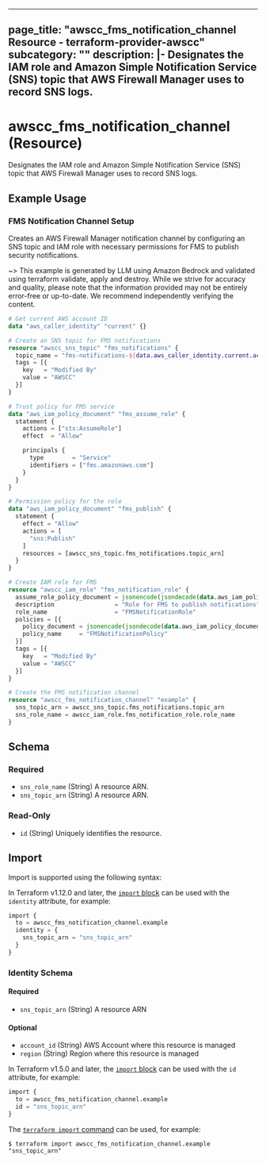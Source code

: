 
---
page_title: "awscc_fms_notification_channel Resource - terraform-provider-awscc"
subcategory: ""
description: |-
  Designates the IAM role and Amazon Simple Notification Service (SNS) topic that AWS Firewall Manager uses to record SNS logs.
---

# awscc_fms_notification_channel (Resource)

Designates the IAM role and Amazon Simple Notification Service (SNS) topic that AWS Firewall Manager uses to record SNS logs.

## Example Usage

### FMS Notification Channel Setup

Creates an AWS Firewall Manager notification channel by configuring an SNS topic and IAM role with necessary permissions for FMS to publish security notifications.

~> This example is generated by LLM using Amazon Bedrock and validated using terraform validate, apply and destroy. While we strive for accuracy and quality, please note that the information provided may not be entirely error-free or up-to-date. We recommend independently verifying the content.

```terraform
# Get current AWS account ID
data "aws_caller_identity" "current" {}

# Create an SNS topic for FMS notifications
resource "awscc_sns_topic" "fms_notifications" {
  topic_name = "fms-notifications-${data.aws_caller_identity.current.account_id}"
  tags = [{
    key   = "Modified By"
    value = "AWSCC"
  }]
}

# Trust policy for FMS service
data "aws_iam_policy_document" "fms_assume_role" {
  statement {
    actions = ["sts:AssumeRole"]
    effect  = "Allow"

    principals {
      type        = "Service"
      identifiers = ["fms.amazonaws.com"]
    }
  }
}

# Permission policy for the role
data "aws_iam_policy_document" "fms_publish" {
  statement {
    effect = "Allow"
    actions = [
      "sns:Publish"
    ]
    resources = [awscc_sns_topic.fms_notifications.topic_arn]
  }
}

# Create IAM role for FMS
resource "awscc_iam_role" "fms_notification_role" {
  assume_role_policy_document = jsonencode(jsondecode(data.aws_iam_policy_document.fms_assume_role.json))
  description                 = "Role for FMS to publish notifications"
  role_name                   = "FMSNotificationRole"
  policies = [{
    policy_document = jsonencode(jsondecode(data.aws_iam_policy_document.fms_publish.json))
    policy_name     = "FMSNotificationPolicy"
  }]
  tags = [{
    key   = "Modified By"
    value = "AWSCC"
  }]
}

# Create the FMS notification channel
resource "awscc_fms_notification_channel" "example" {
  sns_topic_arn = awscc_sns_topic.fms_notifications.topic_arn
  sns_role_name = awscc_iam_role.fms_notification_role.role_name
}
```

<!-- schema generated by tfplugindocs -->
## Schema

### Required

- `sns_role_name` (String) A resource ARN.
- `sns_topic_arn` (String) A resource ARN.

### Read-Only

- `id` (String) Uniquely identifies the resource.

## Import

Import is supported using the following syntax:

In Terraform v1.12.0 and later, the [`import` block](https://developer.hashicorp.com/terraform/language/import) can be used with the `identity` attribute, for example:

```terraform
import {
  to = awscc_fms_notification_channel.example
  identity = {
    sns_topic_arn = "sns_topic_arn"
  }
}
```

<!-- schema generated by tfplugindocs -->
### Identity Schema

#### Required

- `sns_topic_arn` (String) A resource ARN

#### Optional

- `account_id` (String) AWS Account where this resource is managed
- `region` (String) Region where this resource is managed

In Terraform v1.5.0 and later, the [`import` block](https://developer.hashicorp.com/terraform/language/import) can be used with the `id` attribute, for example:

```terraform
import {
  to = awscc_fms_notification_channel.example
  id = "sns_topic_arn"
}
```

The [`terraform import` command](https://developer.hashicorp.com/terraform/cli/commands/import) can be used, for example:

```shell
$ terraform import awscc_fms_notification_channel.example "sns_topic_arn"
```
